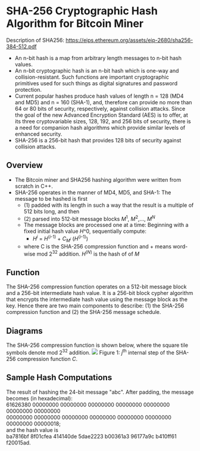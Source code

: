 # SHA-256 Cryptographic Hash Algorithm for Bitcoin Miner
Description of SHA256: https://eips.ethereum.org/assets/eip-2680/sha256-384-512.pdf
- An n-bit hash is a map from arbitrary length messages to n-bit hash values. 
- An n-bit cryptographic hash is an n-bit hash which is one-way and collision-resistant. Such functions are important cryptographic primitives used for such things as digital signatures and password protection.
- Current popular hashes produce hash values of length n = 128 (MD4 and MD5) and n = 160 (SHA-1), and, therefore can provide no more than 64 or 80 bits of
security, respectively, against collision attacks. Since the goal of the new Advanced Encryption Standard (AES) is to offer, at its three cryptovariable sizes, 128, 192, and 256 bits of security, there is a need for companion hash algorithms which provide similar levels of enhanced security. 
- SHA-256 is a 256-bit hash that provides 128 bits of security against collision attacks.

## Overview
- The Bitcoin miner and SHA256 hashing algorithm were written from scratch in C++.
- SHA-256 operates in the manner of MD4, MD5, and SHA-1: The message to be hashed is first
  - (1) padded with its length in such a way that the result is a multiple of 512 bits long, and then
  - (2) parsed into 512-bit message blocks <i>M</i><sup>1</sup>, <i>M</i><sup>2</sup>,..., <i>M</i><sup><i>N</i></sup></i>
  - The message blocks are processed one at a time: Beginning with a fixed initial hash value <i>H</i>^0, sequentially compute: 
    - <i>H</i><sup><i>i</i></sup> = <i>H</i><sup>(<i>i</i>-1)</sup> + <i>C</i><sub><i>M</i><sup><i>i</i></sup></sub> (<i>H</i><sup>(<i>i</i>-1)</sup>)
  - where C is the SHA-256 compression function and + means word-wise mod 2<sup>32</sup> addition. <i>H</i><sup>(<i>N</i>)</sup> is the hash of of <i>M</i>

## Function
The SHA-256 compression function operates on a 512-bit message block and a 256-bit intermediate hash value. It is a 256-bit block cypher algorithm that encrypts the intermediate hash value using the message block as the key. Hence there are two main components to describe: (1) the SHA-256 compression function and (2) the SHA-256 message schedule.

## Diagrams
The SHA-256 compression function is shown below, where the square tile symbols denote mod 2<sup>32</sup> addition.
<img src="https://github.com/issacjohannli/sha-256-hash-algorithm-bitcoin-miner/blob/main/diagrams/sha-256-compression-function.png">
Figure 1: <i>j</i><sup>th</sup> internal step of the SHA-256 compression function <i>C</i>.

## Sample Hash Computations
The result of hashing the 24-bit message "abc". After padding, the message becomes (in hexadecimal):\
61626380 00000000 00000000 00000000 00000000 00000000 00000000 00000000\
00000000 00000000 00000000 00000000 00000000 00000000 00000000 00000018;\
and the hash value is\
ba7816bf 8f01cfea 414140de 5dae2223 b00361a3 96177a9c b410ff61 f20015ad.
